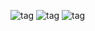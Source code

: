 ![tag](https://img.shields.io/badge/Python-14354C?style=for-the-badge&logo=python&logoColor=white)
![tag](https://img.shields.io/badge/Google_Cloud-4285F4?style=for-the-badge&logo=google-cloud&logoColor=white)
![tag](https://img.shields.io/badge/Amazon_AWS-232F3E?style=for-the-badge&logo=amazon-aws&logoColor=white)

<!---
krzdur/krzdur is a ✨ special ✨ repository because its `README.md` (this file) appears on your GitHub profile.
You can click the Preview link to take a look at your changes.
# not used badges
![tage](https://img.shields.io/badge/Pandas-2C2D72?style=for-the-badge&logo=pandas&logoColor=white)
![tage](https://img.shields.io/badge/Numpy-777BB4?style=for-the-badge&logo=numpy&logoColor=white)
![tage](https://img.shields.io/badge/Python-FFD43B?style=for-the-badge&logo=python&logoColor=blue)
![tage](https://img.shields.io/badge/R-276DC3?style=for-the-badge&logo=r&logoColor=white)
![tage](https://img.shields.io/badge/Metabase-509EE3?style=for-the-badge&logo=metabase&logoColor=fff)
--->
